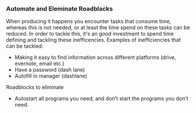 ### Automate and Eleminate Roadblacks
When producing it happens you encounter tasks that consume time, whereas this is not needed, or at least the time spend on these tasks can be reduced. In order to tackle this, it's an good investment to spend time defining and tackling these inefficencies. Examples of inefficiencies that can be tackled:
* Making it easy to find information across different platforms (drive, evernote, email etc.)
* Have a password (dash lane)
* Autofill in manager (dashlane)

Roadblocks to eliminate 
* Autostart all programs you need, and don’t start the programs you don’t need.
 
